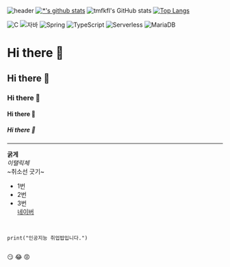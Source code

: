 <!-- ![header](https://capsule-render.vercel.app/api?type=shark&color=auto&height=300&section=header&text=깃허브%20특강&fontSize=90&animation=scaleIn)-->
![header](https://capsule-render.vercel.app/api?type=waving&text=TAESUNG&color=gradient)
[![*'s github stats](https://github-readme-stats.vercel.app/api?username=tmfkfl)](https://github.com/tmfkfl)
![tmfkfl's GitHub stats](https://github-readme-stats.vercel.app/api?username=tmfkfl&theme=vue&show_icons=true)
[![Top Langs](https://github-readme-stats.vercel.app/api/top-langs/?username=tmfkfl)](https://github.com/tmfkfl/github-readme-stats)

![C](https://img.shields.io/badge/-C-123456?style=flat-square&logo=C&logoColor=black)
![자바](https://img.shields.io/badge/-자바-007396?style=flat&logo=Java&logoColor=ffffff)
![Spring](https://img.shields.io/badge/-Spring-6DB33F?style=for-the-badge&logo=Spring&logoColor=white)
![TypeScript](https://img.shields.io/badge/-TypeScript-3178C6?style=flat-square&logo=TypeScript&logoColor=white)
![Serverless](https://img.shields.io/badge/-Serverless-FD5750?style=flat-square&logo=Serverless&logoColor=magenta)
![MariaDB](https://img.shields.io/badge/-MariaDB-1F305F?style=flat-square&logo=mariadb&logoColor=white)



# Hi there 👋
## Hi there 👋
### Hi there 👋
#### Hi there 👋
##### Hi there 👋
---

**굵게** <br>
*이탤릭체* <br>
~취소선 긋기~

* 1번
* 2번
* 3번<br>
[네이버](https://naver.com)


```


print("인공지능 취업밥입니다.")


```

:smirk:
:joy:
:rage:
